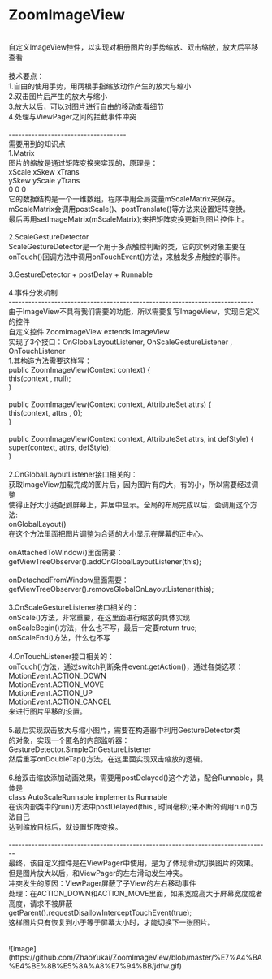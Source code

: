 # ZoomImageView
<br>
自定义ImageView控件，以实现对相册图片的手势缩放、双击缩放，放大后平移查看<br>
<br>
技术要点：<br>
1.自由的使用手势，用两根手指缩放动作产生的放大与缩小<br>
2.双击图片后产生的放大与缩小<br>
3.放大以后，可以对图片进行自由的移动查看细节<br>
4.处理与ViewPager之间的拦截事件冲突<br>
<br>
------------------------------------<br>
需要用到的知识点<br>
1.Matrix<br>
图片的缩放是通过矩阵变换来实现的，原理是：<br>
xScale   xSkew    xTrans<br>
ySkew    yScale   yTrans<br>
0        0        0<br>
它的数据结构是一个一维数组，程序中用全局变量mScaleMatrix来保存。<br>
mScaleMatrix会调用postScale()、postTranslate()等方法来设置矩阵变换。<br>
最后再用setImageMatrix(mScaleMatrix);来把矩阵变换更新到图片控件上。<br>
<br>
2.ScaleGestureDetector<br>
ScaleGestureDetector是一个用于多点触控判断的类，它的实例对象主要在<br>
onTouch()回调方法中调用onTouchEvent()方法，来触发多点触控的事件。<br>
<br>
3.GestureDetector + postDelay + Runnable<br>
<br>
4.事件分发机制<br>
---------------------------------------------------------------------------<br>
由于ImageView不具有我们需要的功能，所以需要复写ImageView，实现自定义的控件<br>
自定义控件 ZoomImageView extends ImageView<br>
实现了3个接口：OnGlobalLayoutListener, OnScaleGestureListener , OnTouchListener<br>
1.其构造方法需要这样写：<br>
public ZoomImageView(Context context) {<br>
	this(context , null);<br>
}<br>
<br>
public ZoomImageView(Context context, AttributeSet attrs) {<br>
	this(context, attrs , 0);<br>
}<br>
<br>
public ZoomImageView(Context context, AttributeSet attrs, int defStyle) {<br>
	super(context, attrs, defStyle);<br>
}<br>
<br>
2.OnGlobalLayoutListener接口相关的：<br>
获取ImageView加载完成的图片后，因为图片有的大，有的小，所以需要经过调整<br>
使得正好大小适配到屏幕上，并居中显示。全局的布局完成以后，会调用这个方法:<br>
onGlobalLayout()<br>
在这个方法里面把图片调整为合适的大小显示在屏幕的正中心。<br>
<br>
onAttachedToWindow()里面需要：<br>
getViewTreeObserver().addOnGlobalLayoutListener(this);<br>
<br>
onDetachedFromWindow里面需要：<br>
getViewTreeObserver().removeGlobalOnLayoutListener(this);<br>
<br>
3.OnScaleGestureListener接口相关的：<br>
onScale()方法，非常重要，在这里面进行缩放的具体实现<br>
onScaleBegin()方法，什么也不写，最后一定要return true;<br>
onScaleEnd()方法，什么也不写<br>
<br>
4.OnTouchListener接口相关的：<br>
onTouch()方法，通过switch判断条件event.getAction()，通过各类选项：<br>
MotionEvent.ACTION_DOWN<br>
MotionEvent.ACTION_MOVE<br>
MotionEvent.ACTION_UP<br>
MotionEvent.ACTION_CANCEL<br>
来进行图片平移的设置。<br>
<br>
5.最后实现双击放大与缩小图片，需要在构造器中利用GestureDetector类<br>
的对象，实现一个匿名的内部监听器：GestureDetector.SimpleOnGestureListener<br>
然后重写onDoubleTap()方法，在这里面实现双击缩放的逻辑。<br>
<br>
6.给双击缩放添加动画效果，需要用postDelayed()这个方法，配合Runnable，具体是<br>
class AutoScaleRunnable implements Runnable<br>
在该内部类中的run()方法中postDelayed(this , 时间毫秒);来不断的调用run()方法自己<br>
达到缩放目标后，就设置矩阵变换。<br>
<br>
--------------------------------------------------------------------------------<br>
最终，该自定义控件是在ViewPager中使用，是为了体现滑动切换图片的效果。<br>
但是图片放大以后，和ViewPager的左右滑动发生冲突。<br>
冲突发生的原因：ViewPager屏蔽了子View的左右移动事件<br>
处理：在ACTION_DOWN和ACTION_MOVE里面，如果宽或高大于屏幕宽度或者高度，请求不被屏蔽<br>
getParent().requestDisallowInterceptTouchEvent(true);<br>
这样图片只有恢复到小于等于屏幕大小时，才能切换下一张图片。<br>
<br>
<br>
![image](https://github.com/ZhaoYukai/ZoomImageView/blob/master/%E7%A4%BA%E4%BE%8B%E5%8A%A8%E7%94%BB/jdfw.gif)
<br>
